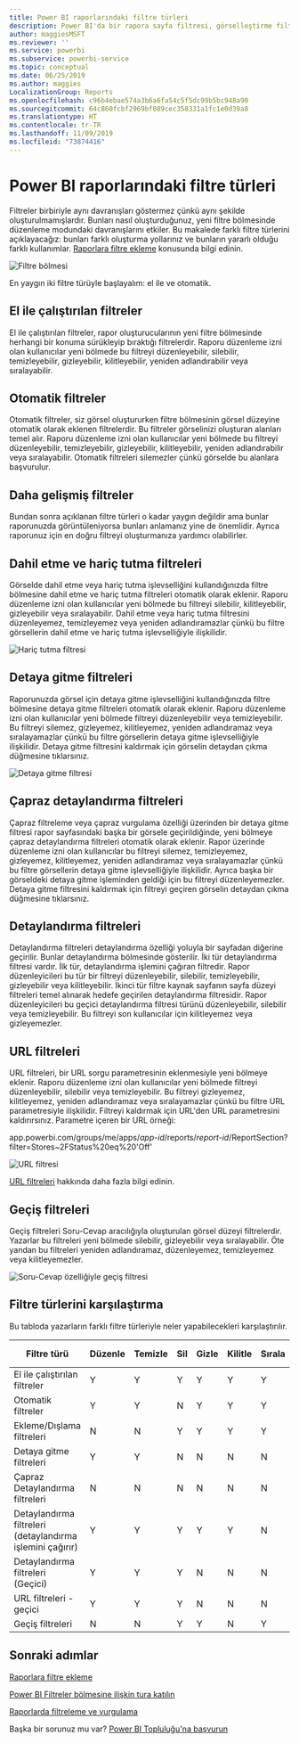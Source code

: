 ```yaml
---
title: Power BI raporlarındaki filtre türleri
description: Power BI'da bir rapora sayfa filtresi, görselleştirme filtresi veya rapor filtresi ekleme
author: maggiesMSFT
ms.reviewer: ''
ms.service: powerbi
ms.subservice: powerbi-service
ms.topic: conceptual
ms.date: 06/25/2019
ms.author: maggies
LocalizationGroup: Reports
ms.openlocfilehash: c96b4ebae574a3b6a6fa54c5f5dc99b5bc948a90
ms.sourcegitcommit: 64c860fcbf2969bf089cec358331a1fc1e0d39a8
ms.translationtype: HT
ms.contentlocale: tr-TR
ms.lasthandoff: 11/09/2019
ms.locfileid: "73874416"
---
```

# <a name="types-of-filters-in-power-bi-reports"></a>Power BI raporlarındaki filtre türleri

Filtreler birbiriyle aynı davranışları göstermez çünkü aynı şekilde oluşturulmamışlardır. Bunları nasıl oluşturduğunuz, yeni filtre bölmesinde düzenleme modundaki davranışlarını etkiler. Bu makalede farklı filtre türlerini açıklayacağız: bunları farklı oluşturma yollarınız ve bunların yararlı olduğu farklı kullanımlar. [Raporlara filtre ekleme](power-bi-report-add-filter.md) konusunda bilgi edinin. 

![Filtre bölmesi](media/power-bi-report-filter-types/power-bi-filter-pane.png)

En yaygın iki filtre türüyle başlayalım: el ile ve otomatik.

## <a name="manual-filters"></a>El ile çalıştırılan filtreler 

El ile çalıştırılan filtreler, rapor oluşturucularının yeni filtre bölmesinde herhangi bir konuma sürükleyip bıraktığı filtrelerdir. Raporu düzenleme izni olan kullanıcılar yeni bölmede bu filtreyi düzenleyebilir, silebilir, temizleyebilir, gizleyebilir, kilitleyebilir, yeniden adlandırabilir veya sıralayabilir.

## <a name="automatic-filters"></a>Otomatik filtreler 

Otomatik filtreler, siz görsel oluştururken filtre bölmesinin görsel düzeyine otomatik olarak eklenen filtrelerdir. Bu filtreler görselinizi oluşturan alanları temel alır. Raporu düzenleme izni olan kullanıcılar yeni bölmede bu filtreyi düzenleyebilir, temizleyebilir, gizleyebilir, kilitleyebilir, yeniden adlandırabilir veya sıralayabilir. Otomatik filtreleri silemezler çünkü görselde bu alanlara başvurulur.

## <a name="more-advanced-filters"></a>Daha gelişmiş filtreler

Bundan sonra açıklanan filtre türleri o kadar yaygın değildir ama bunlar raporunuzda görüntüleniyorsa bunları anlamanız yine de önemlidir. Ayrıca raporunuz için en doğru filtreyi oluşturmanıza yardımcı olabilirler.

## <a name="include-and-exclude-filters"></a>Dahil etme ve hariç tutma filtreleri

Görselde dahil etme veya hariç tutma işlevselliğini kullandığınızda filtre bölmesine dahil etme ve hariç tutma filtreleri otomatik olarak eklenir. Raporu düzenleme izni olan kullanıcılar yeni bölmede bu filtreyi silebilir, kilitleyebilir, gizleyebilir veya sıralayabilir. Dahil etme veya hariç tutma filtresini düzenleyemez, temizleyemez veya yeniden adlandıramazlar çünkü bu filtre görsellerin dahil etme ve hariç tutma işlevselliğiyle ilişkilidir.

![Hariç tutma filtresi](media/power-bi-report-filter-types/power-bi-filters-exclude.png)

## <a name="drill-down-filters"></a>Detaya gitme filtreleri

Raporunuzda görsel için detaya gitme işlevselliğini kullandığınızda filtre bölmesine detaya gitme filtreleri otomatik olarak eklenir. Raporu düzenleme izni olan kullanıcılar yeni bölmede filtreyi düzenleyebilir veya temizleyebilir. Bu filtreyi silemez, gizleyemez, kilitleyemez, yeniden adlandıramaz veya sıralayamazlar çünkü bu filtre görsellerin detaya gitme işlevselliğiyle ilişkilidir. Detaya gitme filtresini kaldırmak için görselin detaydan çıkma düğmesine tıklarsınız.

![Detaya gitme filtresi](media/power-bi-report-filter-types/power-bi-filters-drill-down.png)

## <a name="cross-drill-filters"></a>Çapraz detaylandırma filtreleri

Çapraz filtreleme veya çapraz vurgulama özelliği üzerinden bir detaya gitme filtresi rapor sayfasındaki başka bir görsele geçirildiğinde, yeni bölmeye çapraz detaylandırma filtreleri otomatik olarak eklenir. Rapor üzerinde düzenleme izni olan kullanıcılar bu filtreyi silemez, temizleyemez, gizleyemez, kilitleyemez, yeniden adlandıramaz veya sıralayamazlar çünkü bu filtre görsellerin detaya gitme işlevselliğiyle ilişkilidir. Ayrıca başka bir görseldeki detaya gitme işleminden geldiği için bu filtreyi düzenleyemezler. Detaya gitme filtresini kaldırmak için filtreyi geçiren görselin detaydan çıkma düğmesine tıklarsınız.

## <a name="drillthrough-filters"></a>Detaylandırma filtreleri

Detaylandırma filtreleri detaylandırma özelliği yoluyla bir sayfadan diğerine geçirilir. Bunlar detaylandırma bölmesinde gösterilir. İki tür detaylandırma filtresi vardır. İlk tür, detaylandırma işlemini çağıran filtredir. Rapor düzenleyicileri bu tür bir filtreyi düzenleyebilir, silebilir, temizleyebilir, gizleyebilir veya kilitleyebilir. İkinci tür filtre kaynak sayfanın sayfa düzeyi filtreleri temel alınarak hedefe geçirilen detaylandırma filtresidir. Rapor düzenleyicileri bu geçici detaylandırma filtresi türünü düzenleyebilir, silebilir veya temizleyebilir. Bu filtreyi son kullanıcılar için kilitleyemez veya gizleyemezler.

## <a name="url-filters"></a>URL filtreleri

URL filtreleri, bir URL sorgu parametresinin eklenmesiyle yeni bölmeye eklenir. Raporu düzenleme izni olan kullanıcılar yeni bölmede filtreyi düzenleyebilir, silebilir veya temizleyebilir. Bu filtreyi gizleyemez, kilitleyemez, yeniden adlandıramaz veya sıralayamazlar çünkü bu filtre URL parametresiyle ilişkilidir. Filtreyi kaldırmak için URL'den URL parametresini kaldırırsınız. Parametre içeren bir URL örneği:

app.powerbi.com/groups/me/apps/*app-id*/reports/*report-id*/ReportSection?filter=Stores~2FStatus%20eq%20'Off'

![URL filtresi](media/power-bi-report-filter-types/power-bi-filter-url.png)

[URL filtreleri](service-url-filters.md) hakkında daha fazla bilgi edinin.

## <a name="pass-through-filters"></a>Geçiş filtreleri

Geçiş filtreleri Soru-Cevap aracılığıyla oluşturulan görsel düzeyi filtrelerdir. Yazarlar bu filtreleri yeni bölmede silebilir, gizleyebilir veya sıralayabilir. Öte yandan bu filtreleri yeniden adlandıramaz, düzenleyemez, temizleyemez veya kilitleyemezler.

![Soru-Cevap özelliğiyle geçiş filtresi](media/power-bi-report-filter-types/power-bi-filters-qna.png)

## <a name="comparing-filter-types"></a>Filtre türlerini karşılaştırma

Bu tabloda yazarların farklı filtre türleriyle neler yapabilecekleri karşılaştırılır.

| Filtre türü | Düzenle | Temizle | Sil | Gizle | Kilitle | Sırala | Yeniden Adlandır |
|----|----|----|----|----|----|----|----|
| El ile çalıştırılan filtreler | Y | Y | Y | Y | Y | Y | Y |
| Otomatik filtreler | Y | Y | N | Y | Y | Y | Y |
| Ekleme/Dışlama filtreleri | N | N | Y | Y | Y | Y | N |
| Detaya gitme filtreleri | Y | Y | N | N | N | N | N |
| Çapraz Detaylandırma filtreleri | N | N | N | N | N | N | N |
| Detaylandırma filtreleri (detaylandırma işlemini çağırır) | Y | Y | Y | Y | Y | N | N |
| Detaylandırma filtreleri (Geçici) | Y | Y | Y | N | N | N | N |
| URL filtreleri - geçici | Y | Y | Y | N | N | N | N |
| Geçiş filtreleri | N | N | Y | Y | N | Y | N |



## <a name="next-steps"></a>Sonraki adımlar

[Raporlara filtre ekleme](power-bi-report-add-filter.md)

[Power BI Filtreler bölmesine ilişkin tura katılın](consumer/end-user-report-filter.md)

[Raporlarda filtreleme ve vurgulama](power-bi-reports-filters-and-highlighting.md)

Başka bir sorunuz mu var? [Power BI Topluluğu'na başvurun](https://community.powerbi.com/)

